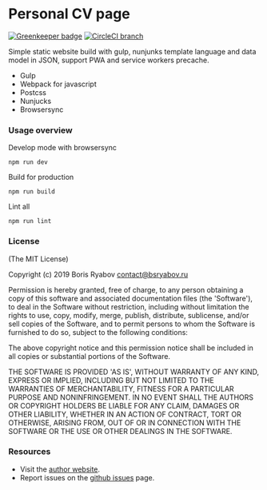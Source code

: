 # Personal CV page

[![Greenkeeper badge](https://badges.greenkeeper.io/rvboris/bsryabov.svg)](https://greenkeeper.io/)
[![CircleCI branch](https://img.shields.io/circleci/project/github/rvboris/bsryabov/master.svg)](https://circleci.com/gh/rvboris/bsryabov)

Simple static website build with gulp, nunjunks template language and data model in JSON, support PWA and service workers precache.

 - Gulp
 - Webpack for javascript
 - Postcss
 - Nunjucks
 - Browsersync

### Usage overview

Develop mode with browsersync

```
npm run dev
```

Build for production

```
npm run build
```

Lint all

```
npm run lint
```


### License

(The MIT License)

Copyright (c) 2019 Boris Ryabov <contact@bsryabov.ru>

Permission is hereby granted, free of charge, to any person obtaining
a copy of this software and associated documentation files (the
'Software'), to deal in the Software without restriction, including
without limitation the rights to use, copy, modify, merge, publish,
distribute, sublicense, and/or sell copies of the Software, and to
permit persons to whom the Software is furnished to do so, subject to
the following conditions:

The above copyright notice and this permission notice shall be
included in all copies or substantial portions of the Software.

THE SOFTWARE IS PROVIDED 'AS IS', WITHOUT WARRANTY OF ANY KIND,
EXPRESS OR IMPLIED, INCLUDING BUT NOT LIMITED TO THE WARRANTIES OF
MERCHANTABILITY, FITNESS FOR A PARTICULAR PURPOSE AND NONINFRINGEMENT.
IN NO EVENT SHALL THE AUTHORS OR COPYRIGHT HOLDERS BE LIABLE FOR ANY
CLAIM, DAMAGES OR OTHER LIABILITY, WHETHER IN AN ACTION OF CONTRACT,
TORT OR OTHERWISE, ARISING FROM, OUT OF OR IN CONNECTION WITH THE
SOFTWARE OR THE USE OR OTHER DEALINGS IN THE SOFTWARE.


### Resources

- Visit the [author website](http://www.bsryabov.ru).
- Report issues on the [github issues](https://github.com/rvboris/koa-rvboris/issues) page.
